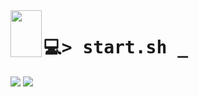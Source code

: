 <img align="left" width="50" height="75" src="https://video-public.canva.com/VAFAiMSzymo/v/20b689ac5a.gif" />

<h1>
    <tt>💻> start.sh _</tt>
</h1>

![](https://github-readme-stats.vercel.app/api?username=Nukeddev&hide=issues,contribs&theme=dark&hide_border=false&layout=compact) ![](https://github-readme-stats.vercel.app/api/top-langs/?username=Nukeddev&theme=dark&hide_border=false&include_all_commits=true&count_private=true&layout=compact)<br>

